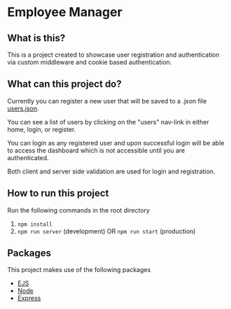 # Employee Manager

## What is this?
This is a project created to showcase user registration and authentication via custom middleware and cookie based authentication.

## What can this project do?
Currently you can register a new user that will be saved to a .json file [users.json](/server/data/user.json). 

You can see a list of users by clicking on the "users" nav-link in either home, login, or register.

You can login as any registered user and upon successful login will be able to access the dashboard which is not accessible until you are authenticated.

Both client and server side validation are used for login and registration.

## How to run this project
Run the following commands in the root directory

1. `npm install`
2. `npm run server` (development) OR `npm run start` (production)

## Packages
This project makes use of the following packages

- [EJS](https://ejs.co/)
- [Node](https://nodejs.org/en/)
- [Express](https://expressjs.com/)